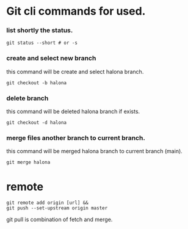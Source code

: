 # Git cli commands for used.



### list shortly the status.
```shell
git status --short # or -s
```

### create and select new branch
this command will be create and select halona branch.
```shell
git checkout -b halona
```

### delete branch
this command will be deleted halona branch if exists.
```shell
git checkout -d halona
```

### merge files another branch to current branch.
this command will be merged halona branch to current branch (main).
```shell
git merge halona
```

# remote
```shell
git remote add origin [url] &&
git push --set-upstream origin master
```

git pull is combination of fetch and merge.